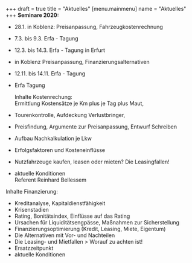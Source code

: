 +++
draft = true
title = "Aktuelles"
[menu.mainmenu]
name = "Aktuelles"
+++
**Seminare 2020:**

* 28.1. in Koblenz: Preisanpassung, Fahrzeugkostenrechnung
* 7.3. bis 9.3. Erfa - Tagung
* 12.3. bis 14.3. Erfa - Tagung in Erfurt
* in Koblenz Preisanpassung, Finanzierungsalternativen
* 12.11. bis 14.11. Erfa - Tagung
* Erfa Tagung  
     
  Inhalte Kostenrechung:  
  Ermittlung Kostensätze je Km plus je Tag plus Maut,


* Tourenkontrolle, Aufdeckung Verlustbringer,
* Preisfindung, Argumente zur Preisanpassung, Entwurf Schreiben
* Aufbau Nachkalkulation je Lkw
* Erfolgsfaktoren und Kosteneinflüsse
* Nutzfahrzeuge kaufen, leasen oder mieten? Die Leasingfallen!
* aktuelle Konditionen  
  Referent Reinhard Bellessem

Inhalte Finanzierung:

* Kreditanalyse, Kapitaldienstfähigkeit
* Krisenstadien
* Rating, Bonitätsindex, Einflüsse auf das Rating
* Ursachen für Liquiditätsengpässe, Maßnahmen zur Sicherstellung
* Finanzierungsoptimierung (Kredit, Leasing, Miete, Eigentum)
* Die Alternativen mit Vor- und Nachteilen
* Die Leasing- und Mietfallen > Worauf zu achten ist!
* Ersatzzeitpunkt
* aktuelle Konditionen